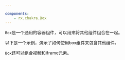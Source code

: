 ```yaml
---

components:
    - rx.chakra.Box
---
```


`Box`是一个通用的容器组件，可以用来将其他组件组合在一起。

以下是一个示例，演示了如何使用box组件来包含其他组件。

`Box`还可以组合视频和iframe元素。



